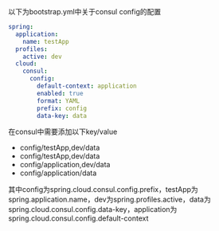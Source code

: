 以下为bootstrap.yml中关于consul config的配置

~~~yaml
spring:
  application:
    name: testApp
  profiles:
    active: dev
  cloud:
    consul:
      config:
        default-context: application
        enabled: true
        format: YAML
        prefix: config
        data-key: data
~~~

在consul中需要添加以下key/value

 - config/testApp,dev/data
 - config/testApp,dev/data
 - config/application,dev/data
 - config/application/data

其中config为spring.cloud.consul.config.prefix，testApp为spring.application.name，dev为spring.profiles.active，data为spring.cloud.consul.config.data-key，application为spring.cloud.consul.config.default-context
